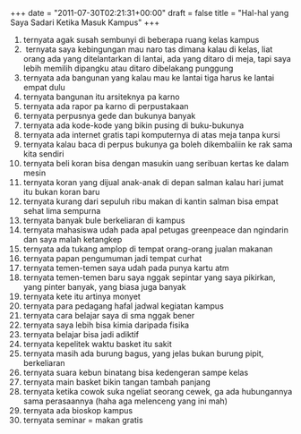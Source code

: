 +++
date = "2011-07-30T02:21:31+00:00"
draft = false
title = "Hal-hal yang Saya Sadari Ketika Masuk Kampus"
+++
<p><span><ol><li>ternyata agak susah sembunyi di beberapa ruang kelas kampus</li>&#13;
<li> ternyata saya kebingungan mau naro tas dimana kalau di kelas, liat orang ada yang ditelantarkan di lantai, ada yang ditaro di meja, tapi saya lebih memilih dipangku atau ditaro dibelakang punggung</li>&#13;
<li>ternyata ada bangunan yang kalau mau ke lantai tiga harus ke lantai empat dulu</li>&#13;
<li>ternyata bangunan itu arsiteknya pa karno</li>&#13;
<li>ternyata ada rapor pa karno di perpustakaan</li>&#13;
<li>ternyata perpusnya gede dan bukunya banyak</li>&#13;
<li>ternyata ada kode-kode yang bikin pusing di buku-bukunya</li>&#13;
<li>ternyata ada internet gratis tapi komputernya di atas meja tanpa kursi</li>&#13;
<li>ternyata kalau baca di perpus bukunya ga boleh dikembaliin ke rak sama kita sendiri</li>&#13;
<li>ternyata beli koran bisa dengan masukin uang seribuan kertas ke dalam mesin</li>&#13;
<li>ternyata koran yang dijual anak-anak di depan salman kalau hari jumat itu bukan koran baru</li>&#13;
<li>ternyata kurang dari sepuluh ribu makan di kantin salman bisa empat sehat lima sempurna</li>&#13;
<li>ternyata banyak bule berkeliaran di kampus</li>&#13;
<li>ternyata mahasiswa udah pada apal petugas greenpeace dan ngindarin dan saya malah ketangkep</li>&#13;
<li>ternyata ada tukang amplop di tempat orang-orang jualan makanan</li>&#13;
<li>ternyata papan pengumuman jadi tempat curhat</li>&#13;
<li>ternyata temen-temen saya udah pada punya kartu atm</li>&#13;
<li>ternyata temen-temen baru saya nggak sepintar yang saya pikirkan, yang pinter banyak, yang biasa juga banyak</li>&#13;
<li>ternyata kete itu artinya monyet</li>&#13;
<li>ternyata para pedagang hafal jadwal kegiatan kampus</li>&#13;
<li>ternyata cara belajar saya di sma nggak bener</li>&#13;
<li>ternyata saya lebih bisa kimia daripada fisika</li>&#13;
<li>ternyata belajar bisa jadi adiktif</li>&#13;
<li>ternyata kepelitek waktu basket itu sakit</li>&#13;
<li>ternyata masih ada burung bagus, yang jelas bukan burung pipit, berkeliaran</li>&#13;
<li>ternyata suara kebun binatang bisa kedengeran sampe kelas</li>&#13;
<li>ternyata main basket bikin tangan tambah panjang</li>&#13;
<li>ternyata ketika cowok suka ngeliat seorang cewek, ga ada hubungannya sama perasaannya (haha aga melenceng yang ini mah)</li>&#13;
<li>ternyata ada bioskop kampus</li>&#13;
<li>ternyata seminar = makan gratis</li>&#13;
</ol></span></p> 